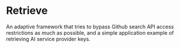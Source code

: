 # Retrieve
An adaptive framework that tries to bypass Github search API access restrictions as much as possible, and a simple application example of retrieving AI service provider keys.